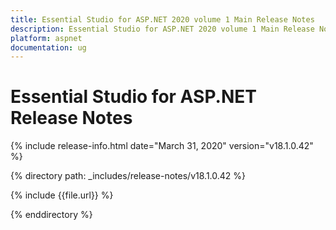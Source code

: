 ```yaml
---
title: Essential Studio for ASP.NET 2020 volume 1 Main Release Notes  
description: Essential Studio for ASP.NET 2020 volume 1 Main Release Notes  
platform: aspnet
documentation: ug
---
```


# Essential Studio for ASP.NET  Release Notes  

{% include release-info.html date="March 31, 2020"  version="v18.1.0.42" %} 


{% directory path: _includes/release-notes/v18.1.0.42 %}

{% include {{file.url}} %}

{% enddirectory %}